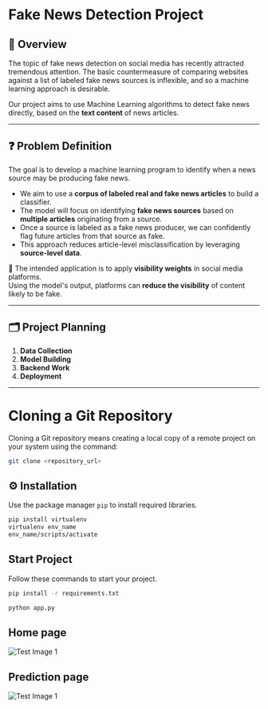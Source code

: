 # Fake News Detection Project

## 📌 Overview

The topic of fake news detection on social media has recently attracted tremendous attention. The basic countermeasure of comparing websites against a list of labeled fake news sources is inflexible, and so a machine learning approach is desirable.

Our project aims to use Machine Learning algorithms to detect fake news directly, based on the **text content** of news articles.

---

## ❓ Problem Definition

The goal is to develop a machine learning program to identify when a news source may be producing fake news.

- We aim to use a **corpus of labeled real and fake news articles** to build a classifier.
- The model will focus on identifying **fake news sources** based on **multiple articles** originating from a source.
- Once a source is labeled as a fake news producer, we can confidently flag future articles from that source as fake.
- This approach reduces article-level misclassification by leveraging **source-level data**.

📌 The intended application is to apply **visibility weights** in social media platforms.  
Using the model's output, platforms can **reduce the visibility** of content likely to be fake.

---

## 🗂️ Project Planning

1. **Data Collection**
2. **Model Building**
3. **Backend Work**
4. **Deployment**


---
# Cloning a Git Repository

Cloning a Git repository means creating a local copy of a remote project on your system using the command:

```bash
git clone <repository_url>
```
## ⚙️ Installation

Use the package manager `pip` to install required libraries.

```bash
pip install virtualenv
virtualenv env_name
env_name/scripts/activate
```
## Start Project

Follow these commands to start your project.

```bash
pip install -r requirements.txt
```
```bash
python app.py
```
## Home page

![Test Image 1](https://github.com/codejay411/Fake_News_detection/blob/main/Screenshot%20(58).png)

## Prediction page

![Test Image 1](https://github.com/codejay411/Fake_News_detection/blob/main/Screenshot%20(59).png)
